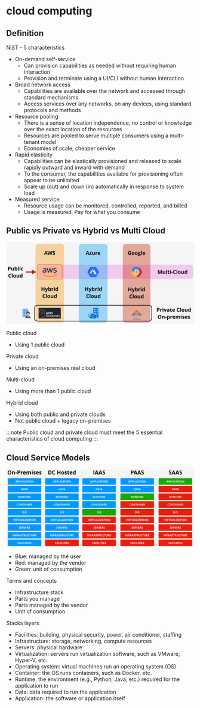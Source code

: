 # cloud computing

## Definition

NIST - 5 characteristics

- On-demand self-service
  - Can provision capabilities as needed without requiring human interaction
  - Provision and terminate using a UI/CLI without human interaction
- Broad network access
  - Capabilities are available over the network and accessed through standard mechanisms
  - Access services over any networks, on any devices, using standard protocols and methods
- Resource pooling
  - There is a sense of location independence, no control or knowledge over the exact location of the resources
  - Resources are pooled to serve multiple consumers using a multi-tenant model
  - Economies of scale, cheaper service
- Rapid elasticity
  - Capabilities can be elastically provisioned and released to scale rapidly outward and inward with demand
  - To the consumer, the capabilities available for provisioning often appear to be unlimited
  - Scale up (out) and down (in) automatically in response to system load
- Measured service
  - Resource usage can be monitored, controlled, reported, and billed
  - Usage is measured. Pay for what you consume

## Public vs Private vs Hybrid vs Multi Cloud

![img](./img/1.png)

Public cloud

- Using 1 public cloud

Private cloud

- Using an on-premises real cloud

Multi-cloud

- Using more than 1 public cloud

Hybrid cloud

- Using both public and private clouds
- Not public cloud + legacy on-premises

:::note
Public cloud and private cloud must meet the 5 essential characteristics of cloud computing
:::

## Cloud Service Models

![img](./img/2.png)

- Blue: managed by the user
- Red: managed by the vendor
- Green: unit of consumption

Terms and concepts

- Infrastructure stack
- Parts you manage
- Parts managed by the vendor
- Unit of consumption

Stacks layers

- Facilities: building, physical security, power, air conditioner, staffing
- Infrastructure: storage, networking, compute resources
- Servers: physical hardware
- Virtualization: servers run virtualization software, such as VMware, Hyper-V, etc.
- Operating system: virtual machines run an operating system (OS)
- Container: the OS runs containers, such as Docker, etc.
- Runtime: the environment (e.g., Python, Java, etc.) required for the application to run
- Data: data required to run the application
- Application: the software or application itself
